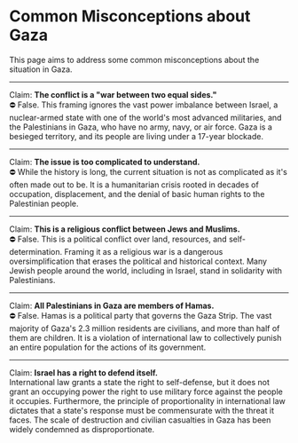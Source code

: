 # Common Misconceptions about Gaza

This page aims to address some common misconceptions about the situation in Gaza.

---

Claim: **The conflict is a "war between two equal sides."**  
⛔️ False. This framing ignores the vast power imbalance between Israel, a nuclear-armed state with one of the world's most advanced militaries, and the Palestinians in Gaza, who have no army, navy, or air force. Gaza is a besieged territory, and its people are living under a 17-year blockade.

---

Claim: **The issue is too complicated to understand.**  
⛔️ While the history is long, the current situation is not as complicated as it's often made out to be. It is a humanitarian crisis rooted in decades of occupation, displacement, and the denial of basic human rights to the Palestinian people.

---

Claim: **This is a religious conflict between Jews and Muslims.**  
⛔️ False. This is a political conflict over land, resources, and self-determination. Framing it as a religious war is a dangerous oversimplification that erases the political and historical context. Many Jewish people around the world, including in Israel, stand in solidarity with Palestinians.

---

Claim: **All Palestinians in Gaza are members of Hamas.**  
⛔️ False. Hamas is a political party that governs the Gaza Strip. The vast majority of Gaza's 2.3 million residents are civilians, and more than half of them are children. It is a violation of international law to collectively punish an entire population for the actions of its government.

---

Claim: **Israel has a right to defend itself.**  
International law grants a state the right to self-defense, but it does not grant an occupying power the right to use military force against the people it occupies. Furthermore, the principle of proportionality in international law dictates that a state's response must be commensurate with the threat it faces. The scale of destruction and civilian casualties in Gaza has been widely condemned as disproportionate.

